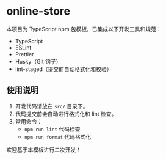 # online-store

本项目为 TypeScript npm 包模板，已集成以下开发工具和规范：

- TypeScript
- ESLint
- Prettier
- Husky（Git 钩子）
- lint-staged（提交前自动格式化和校验）

## 使用说明

1. 开发代码请放在 `src/` 目录下。
2. 代码提交前会自动进行格式化和 lint 检查。
3. 常用命令：
   - `npm run lint` 代码检查
   - `npm run format` 代码格式化

欢迎基于本模板进行二次开发！ 